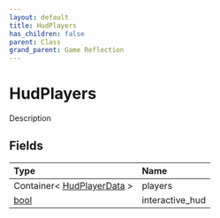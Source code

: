 ```yaml
---
layout: default
title: HudPlayers
has_children: false
parent: Class
grand_parent: Game Reflection
---
```

# HudPlayers
Description 

## Fields

| Type | Name |
|:----------|:--------------|
| Container< [HudPlayerData](/riftbreaker-wiki/docs/game-reflection/classes/hud_player_data/) > | players |
| [bool](/riftbreaker-wiki/docs/game-reflection/components/bool/) | interactive_hud |

